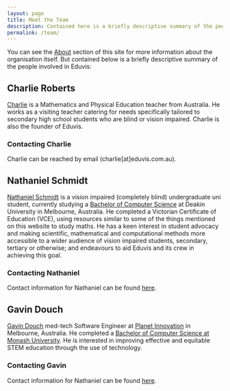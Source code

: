 ```yaml
---
layout: page
title: Meet the Team
description: Contained here is a briefly descriptive summary of the people involved in the Eduvis organisation
permalink: /team/
---
```


You can see the [About](/about/) section of this site for more information about the organisation itself. But contained below is a briefly descriptive summary of the people involved in Eduvis:

## Charlie Roberts

[Charlie](https://www.linkedin.com/in/charlie-roberts-97505455/) is a Mathematics and Physical Education teacher from Australia. He works as a visiting teacher catering for needs specifically tailored to secondary high school students who are blind or vision impaired. Charlie is also the founder of Eduvis.

### Contacting Charlie

Charlie can be reached by email (charlie[at]eduvis.com.au).

## Nathaniel Schmidt

[Nathaniel Schmidt](http://njschmidt.id.au/) is a vision impaired (completely blind) undergraduate uni student, currently studying a [Bachelor of Computer Science](https://www.deakin.edu.au/current-students-courses/course.php?course=S306&year=2021) at Deakin University in Melbourne, Australia. He completed a Victorian Certificate of Education (VCE), using resources similar to some of the things mentioned on this website to study maths. He has a keen interest in student advocacy and making scientific, mathematical and computational methods more accessible to a wider audience of vision impaired students, secondary, tertiary or otherwise; and endeavours to aid Eduvis and its crew in achieving this goal.

### Contacting Nathaniel

Contact information for Nathaniel can be found [here](https://njschmidt.id.au/contact).

## Gavin Douch

[Gavin Douch](https://gavindou.ch) med-tech Software Engineer at [Planet Innovation](https://planetinnovation.com/) in Melbourne, Australia. He completed a [Bachelor of Computer Science at Monash University](https://www.monash.edu/study/courses/find-a-course/computer-science-c2001). He is interested in improving effective and equitable STEM education through the use of technology.

### Contacting Gavin

Contact information for Nathaniel can be found [here](https://gavindou.ch/contact).

